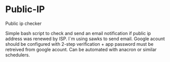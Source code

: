 # Public-IP
Public ip checker

Simple bash script to check and send an email notification if public ip address was renewed by ISP. I`m using sawks to send email. Google acount should be configured with 2-step verification + app password must be retreived from google acount. Can be automated with anacron or similar schedulers.
